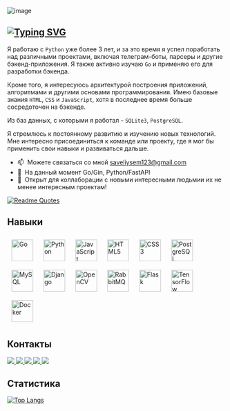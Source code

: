 ![image](https://github.com/Saveliy12/Saveliy12/assets/104260621/678f8a26-c8af-42bd-93a4-f56a8c6141fe)

[![Typing SVG](https://readme-typing-svg.herokuapp.com?font=Fira+Code&pause=1000&color=6900CE&random=false&width=435&lines=%D0%9D%D0%B0%D1%87%D0%B8%D0%BD%D0%B0%D1%8E%D1%89%D0%B8%D0%B9+%D0%B1%D1%8D%D0%BA%D0%B5%D0%BD%D0%B4%D0%B5%D1%80+%D0%BD%D0%B0+Go%2FPython)](https://git.io/typing-svg)
--------------------------------

Я работаю с `Python` уже более 3 лет, и за это время я успел поработать над различными проектами, включая телеграм-боты, парсеры и другие бэкенд-приложения. Я также активно изучаю `Go` и применяю его для разработки бэкенда. 

Кроме того, я интересуюсь архитектурой построения приложений, алгоритмами и другими основами программирования. Имею базовые знания `HTML`, `CSS` и `JavaScript`, хотя в последнее время больше сосредоточен на бэкенде. 

Из баз данных, с которыми я работал - `SQLite3`, `PostgreSQL`. 

Я стремлюсь к постоянному развитию и изучению новых технологий. Мне интересно присоединиться к команде или проекту, где я мог бы применить свои навыки и развиваться дальше.

* 📫  Можете связаться со мной [saveliysem123@gmail.com](mailto:saveliysem123@gmail.com)
* 🧠  На данный момент Go/Gin, Python/FastAPI
* 🤝  Открыт для коллаборации с новыми интересными людьмии их не менее интересным проектам!

[![Readme Quotes](https://quotes-github-readme.vercel.app/api?type=horizontal&theme=dark)](https://github.com/piyushsuthar/github-readme-quotes)

## Навыки  
<div align="left">  
<a href="https://go.dev/" target="_blank"><img style="margin: 10px" src="https://profilinator.rishav.dev/skills-assets/go-original.svg" alt="Go" height="50" /></a>
<a href="https://www.python.org/" target="_blank"><img style="margin: 10px" src="https://profilinator.rishav.dev/skills-assets/python-original.svg" alt="Python" height="50" /></a>  
<a href="https://www.javascript.com/" target="_blank"><img style="margin: 10px" src="https://profilinator.rishav.dev/skills-assets/javascript-original.svg" alt="JavaScript" height="50" /></a>
<a href="https://en.wikipedia.org/wiki/HTML5" target="_blank"><img style="margin: 10px" src="https://profilinator.rishav.dev/skills-assets/html5-original-wordmark.svg" alt="HTML5" height="50" /></a>
<a href="https://www.w3schools.com/css/" target="_blank"><img style="margin: 10px" src="https://profilinator.rishav.dev/skills-assets/css3-original-wordmark.svg" alt="CSS3" height="50" /></a>
<a href="https://www.postgresql.org/" target="_blank"><img style="margin: 10px" src="https://profilinator.rishav.dev/skills-assets/postgresql-original-wordmark.svg" alt="PostgreSQL" height="50" /></a>
<a href="https://www.mysql.com/" target="_blank"><img style="margin: 10px" src="https://profilinator.rishav.dev/skills-assets/mysql-original-wordmark.svg" alt="MySQL" height="50" /></a>  
<a href="https://www.djangoproject.com/" target="_blank"><img style="margin: 10px" src="https://profilinator.rishav.dev/skills-assets/django-original.svg" alt="Django" height="50" /></a>  
<a href="https://opencv.org/" target="_blank"><img style="margin: 10px" src="https://profilinator.rishav.dev/skills-assets/opencv-icon.svg" alt="OpenCV" height="50" /></a>  
<a href="https://www.rabbitmq.com/" target="_blank"><img style="margin: 10px" src="https://profilinator.rishav.dev/skills-assets/rabbitmq-icon.svg" alt="RabbitMQ" height="50" /></a>  
<a href="https://flask.palletsprojects.com/" target="_blank"><img style="margin: 10px" src="https://profilinator.rishav.dev/skills-assets/flask.png" alt="Flask" height="50" /></a>  
<a href="https://www.tensorflow.org/" target="_blank"><img style="margin: 10px" src="https://profilinator.rishav.dev/skills-assets/tensorflow-icon.svg" alt="TensorFlow" height="50" /></a>  
<a href="https://www.docker.com/" target="_blank"><img style="margin: 10px" src="https://profilinator.rishav.dev/skills-assets/docker-original-wordmark.svg" alt="Docker" height="50" /></a>  
</div>


## Контакты
<p align='left'>
  <a href="https://t.me/m/sRYXbGTjYTE6">
    <img src="https://img.shields.io/badge/Telegram-2CA5E0?style=for-the-badge&logo=telegram&logoColor=white"/>
  </a>

  <a href="https://www.github.com/Saveliy12">
    <img src="https://img.shields.io/badge/github-%23121011.svg?style=for-the-badge&logo=github&logoColor=white"/>
  </a>

  <a href="https://discord.com/users/save1iy">
    <img src="https://img.shields.io/badge/Discord-%235865F2.svg?style=for-the-badge&logo=discord&logoColor=white"/>
  </a>

  <a href="https://www.stackoverflow.com/users/20583375/save1iy">
    <img src="https://img.shields.io/badge/-Stackoverflow-FE7A16?style=for-the-badge&logo=stack-overflow&logoColor=white"/>
  </a>

  <a href="https://discord.com/users/save1iy">
    <img src="https://img.shields.io/badge/Discord-%235865F2.svg?style=for-the-badge&logo=discord&logoColor=white"/>
  </a>
</p>


## Статистика

[![Top Langs](https://github-readme-stats.vercel.app/api/top-langs/?username=Saveliy12&layout=donut)](https://github.com/anuraghazra/github-readme-stats)

